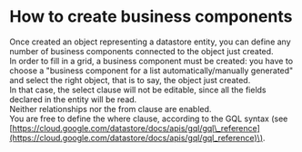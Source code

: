 # How to create business components

Once created an object representing a datastore entity, you can define any number of business components connected to the object just created.  
In order to fill in a grid, a business component must be created: you have to choose a "business component for a list automatically/manually generated" and select the right object, that is to say, the object just created.  
In that case, the select clause will not be editable, since all the fields declared in the entity will be read.  
Neither relationships nor the from clause are enabled.  
You are free to define the where clause, according to the GQL syntax \(see [https://cloud.google.com/datastore/docs/apis/gql/gql\_reference](https://cloud.google.com/datastore/docs/apis/gql/gql_reference)\).

